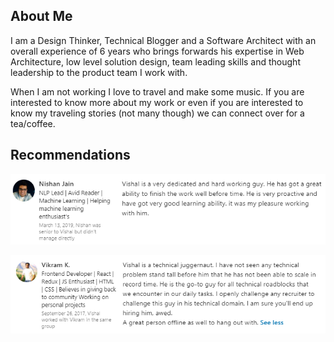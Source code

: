 
## About Me

I am a Design Thinker, Technical Blogger and a Software Architect with an overall experience of 6 years who brings forwards his expertise in Web Architecture, low level solution design, team leading skills and thought leadership to the product team I work with.  
  
When I am not working I love to travel and make some music. If you are interested to know more about my work or even if you are interested to know my traveling stories (not many though) we can connect over for a tea/coffee.


## Recommendations

![enter image description here](https://raw.githubusercontent.com/vishalchaturvedi50/vishalchaturvedi50/master/Rec1.PNG)

![enter image description here](https://raw.githubusercontent.com/vishalchaturvedi50/vishalchaturvedi50/master/Rec2.PNG)
